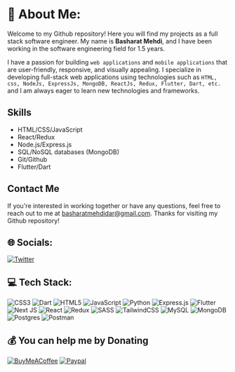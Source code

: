 # 💫 About Me:

Welcome to my Github repository! Here you will find my projects as a full stack software engineer. My name is **Basharat Mehdi**, and I have been working in the software engineering field for 1.5 years.

I have a passion for building `web applications` and `mobile applications` that are user-friendly, responsive, and visually appealing. I specialize in developing full-stack web applications using technologies such as `HTML, css, NodeJs, ExpressJs, MongoDB, ReactJs, Redux, Flutter, Dart, etc.` and I am always eager to learn new technologies and frameworks.
<!-- ## Projects
### [Project Name]
[Project Description]

[Link to Project]
### [Project Name]
[Project Description]

[Link to Project]
### [Project Name]
[Project Description]
[Link to Project] -->
## Skills
- HTML/CSS/JavaScript
- React/Redux
- Node.js/Express.js
- SQL/NoSQL databases (MongoDB)
- Git/Github
- Flutter/Dart
## Contact Me
If you're interested in working together or have any questions, feel free to reach out to me at basharatmehdidar@gmail.com. Thanks for visiting my Github repository!


## 🌐 Socials:
[![Twitter](https://img.shields.io/badge/Twitter-%231DA1F2.svg?logo=Twitter&logoColor=white)](https://twitter.com/BasharatMehdi2) 

## 💻 Tech Stack:
![CSS3](https://img.shields.io/badge/css3-%231572B6.svg?style=for-the-badge&logo=css3&logoColor=white) ![Dart](https://img.shields.io/badge/dart-%230175C2.svg?style=for-the-badge&logo=dart&logoColor=white) ![HTML5](https://img.shields.io/badge/html5-%23E34F26.svg?style=for-the-badge&logo=html5&logoColor=white) ![JavaScript](https://img.shields.io/badge/javascript-%23323330.svg?style=for-the-badge&logo=javascript&logoColor=%23F7DF1E)  ![Python](https://img.shields.io/badge/python-3670A0?style=for-the-badge&logo=python&logoColor=ffdd54) ![Express.js](https://img.shields.io/badge/express.js-%23404d59.svg?style=for-the-badge&logo=express&logoColor=%2361DAFB) ![Flutter](https://img.shields.io/badge/Flutter-%2302569B.svg?style=for-the-badge&logo=Flutter&logoColor=white) ![Next JS](https://img.shields.io/badge/Next-black?style=for-the-badge&logo=next.js&logoColor=white) ![React](https://img.shields.io/badge/react-%2320232a.svg?style=for-the-badge&logo=react&logoColor=%2361DAFB) ![Redux](https://img.shields.io/badge/redux-%23593d88.svg?style=for-the-badge&logo=redux&logoColor=white) ![SASS](https://img.shields.io/badge/SASS-hotpink.svg?style=for-the-badge&logo=SASS&logoColor=white) ![TailwindCSS](https://img.shields.io/badge/tailwindcss-%2338B2AC.svg?style=for-the-badge&logo=tailwind-css&logoColor=white) ![MySQL](https://img.shields.io/badge/mysql-%2300f.svg?style=for-the-badge&logo=mysql&logoColor=white) ![MongoDB](https://img.shields.io/badge/MongoDB-%234ea94b.svg?style=for-the-badge&logo=mongodb&logoColor=white) ![Postgres](https://img.shields.io/badge/postgres-%23316192.svg?style=for-the-badge&logo=postgresql&logoColor=white) ![Postman](https://img.shields.io/badge/Postman-FF6C37?style=for-the-badge&logo=postman&logoColor=white)


  ## 💰 You can help me by Donating
  [![BuyMeACoffee](https://img.shields.io/badge/Buy%20Me%20a%20Coffee-ffdd00?style=for-the-badge&logo=buy-me-a-coffee&logoColor=black)](https://buymeacoffee.com/basharatmehdi) [![Paypal](https://img.shields.io/badge/PayPal-0300d9?style=for-the-badge&logo=paypal&logoColor=white)](https://paypal.me/basharatmehdi)
